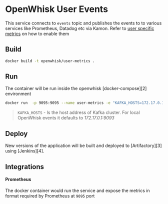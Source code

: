 # OpenWhisk User Events

This service connects to `events` topic and publishes the events to to various services like Prometheus, Datadog etc via 
Kamon. Refer to [user specific metrics][1] on how to enable them

## Build
```bash
docker build -t openwhisk/user-metrics .
```

## Run
The container will be run inside the openwhisk [docker-compose][2] environment
```bash
docker run  -p 9095:9095 --name user-metrics -e "KAFKA_HOSTS=172.17.0.1:9093"  --network openwhisk_default openwhisk/user-metrics
```

> `KAFKA_HOSTS` - Is the host address of Kafka cluster. For local OpenWhisk events it defaults to _172.17.0.1:9093_

## Deploy
New versions of the application will be built and deployed to [Artifactory][3] using [Jenkins][4]. 

Integrations
------------

#### Prometheus
The docker container would run the service and expose the metrics in format required by Prometheus at `9095` port

[1]: https://github.com/apache/incubator-openwhisk/blob/master/docs/metrics.md#user-specific-metrics
